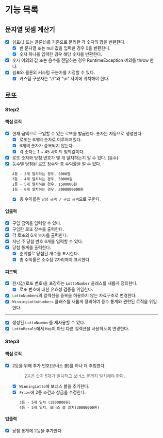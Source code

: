 # 기능 목록
## 문자열 덧셈 계산기
- [x] 쉼표(,) 또는 콜론(:)를 기준으로 분리한 각 숫자의 합을 반환한다.
  - [x] 빈 문자열 또는 null 값을 입력한 경우 0을 반환한다.
  - [x] 숫자 하나를 입력한 경우 해당 숫자를 반환한다.
- [x] 숫자 이외의 값 또는 음수를 전달하는 경우 RuntimeException 예외를 throw 한다.
- [x] 쉼표와 콜론외 커스텀 구분자를 지정할 수 있다.
  - [x] 커스텀 구분자는 "//"와 "\n" 사이에 위치해야 한다.

## 로또
### Step2
#### 핵심 로직
- [x] 현재 금액으로 구입할 수 있는 로또를 발급한다. 숫자는 자동으로 생성한다.
  - [x] 로또는 6개의 숫자로 이루어져있다.
  - [x] 6개의 숫자가 중복되지 않는다.
  - [x] 각 숫자는 1 ~ 45 사이의 임의값이다.
- [x] 로또 숫자와 당첨 번호가 몇 개 일치하는지 알 수 있다. (등수)
- [x] 등수별 당첨된 로또 장수와 총 수익률을 알 수 있다.
  ```
  4등 - 3개 일치하는 경우, 5000원
  3등 - 4개 일치하는 경우, 50000원
  2등 - 5개 일치하는 경우, 1500000원
  1등 - 6개 일치하는 경우, 2000000000원
  ```
  - [x] 총 수익률은 `당첨 금액 / 구입 금액`으로 구한다.

#### 입출력
- [x] 구입 금액을 입력할 수 있다.
- [x] 구입한 로또 장수를 출력한다.
- [x] 각 로또의 6개 숫자를 출력한다.
- [x] 지난 주 당첨 번호 6개를 입력할 수 있다.
- [x] 당첨 통계를 출력한다.
  - [x] 순위별로 당첨된 개수를 표시한다.
  - [x] 총 수익률은 소수점 2자리까지 표시한다.

#### 피드백
- [x] 원시값(로또 번호)을 포장하는 `LottoNumber` 클래스를 새롭게 정의한다.
  - [x] 로또 번호에 대한 유효성 검증을 위임한다.
- [x] `LottoNumbers`의 컬렉션을 중복을 허용하지 않는 자료구조로 변경한다.
- [x] `WinningLottoNumbers` 클래스를 새롭게 정의하여 등수 통계와 관련된 로직을 위임한다.
---
- [x] 생성된 `LottoNumber`를 재사용할 수 있다.
- [x] `LottoResult`에서 `Map`이 아닌 다른 컬렉션을 사용하도록 변경한다.

### Step3
#### 핵심 로직
- [x] 2등을 위해 추가 번호(보너스 볼)를 하나 더 추첨한다.
  > 2등은 숫자 5개가 일치하고 보너스 볼까지 일치해야 한다.
  
  - [x] `WinningLotto`에 보너스 볼을 추가한다.
  - [x] `Prize`에 2등 조건과 상금을 수정한다.
    ```
    3등 - 5개 일치 (1500000원)
    4등 - 5개 일치, 보너스 볼 일치(30000000원)
    ```
    
#### 입출력
- [x] 당첨 통계에 2등을 추가한다.
